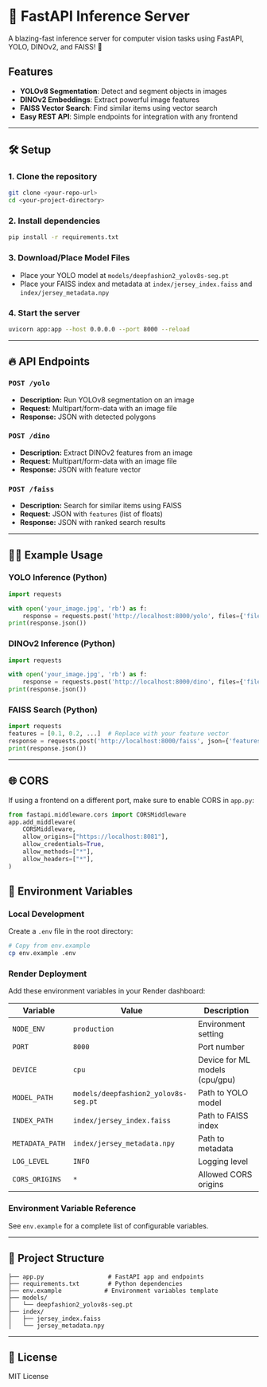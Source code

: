 # 🦄 FastAPI Inference Server

A blazing-fast inference server for computer vision tasks using FastAPI, YOLO, DINOv2, and FAISS! 🚀

## Features
- **YOLOv8 Segmentation**: Detect and segment objects in images
- **DINOv2 Embeddings**: Extract powerful image features
- **FAISS Vector Search**: Find similar items using vector search
- **Easy REST API**: Simple endpoints for integration with any frontend

---

## 🛠️ Setup

### 1. Clone the repository
```bash
git clone <your-repo-url>
cd <your-project-directory>
```

### 2. Install dependencies
```bash
pip install -r requirements.txt
```

### 3. Download/Place Model Files
- Place your YOLO model at `models/deepfashion2_yolov8s-seg.pt`
- Place your FAISS index and metadata at `index/jersey_index.faiss` and `index/jersey_metadata.npy`

### 4. Start the server
```bash
uvicorn app:app --host 0.0.0.0 --port 8000 --reload
```

---

## 🔥 API Endpoints

### `POST /yolo`
- **Description:** Run YOLOv8 segmentation on an image
- **Request:** Multipart/form-data with an image file
- **Response:** JSON with detected polygons

### `POST /dino`
- **Description:** Extract DINOv2 features from an image
- **Request:** Multipart/form-data with an image file
- **Response:** JSON with feature vector

### `POST /faiss`
- **Description:** Search for similar items using FAISS
- **Request:** JSON with `features` (list of floats)
- **Response:** JSON with ranked search results

---

## 🧑‍💻 Example Usage

### YOLO Inference (Python)
```python
import requests

with open('your_image.jpg', 'rb') as f:
    response = requests.post('http://localhost:8000/yolo', files={'file': f})
print(response.json())
```

### DINOv2 Inference (Python)
```python
import requests

with open('your_image.jpg', 'rb') as f:
    response = requests.post('http://localhost:8000/dino', files={'file': f})
print(response.json())
```

### FAISS Search (Python)
```python
import requests
features = [0.1, 0.2, ...]  # Replace with your feature vector
response = requests.post('http://localhost:8000/faiss', json={'features': features})
print(response.json())
```

---

## 🌐 CORS
If using a frontend on a different port, make sure to enable CORS in `app.py`:
```python
from fastapi.middleware.cors import CORSMiddleware
app.add_middleware(
    CORSMiddleware,
    allow_origins=["https://localhost:8081"],
    allow_credentials=True,
    allow_methods=["*"],
    allow_headers=["*"],
)
```

## 🔧 Environment Variables

### Local Development
Create a `.env` file in the root directory:
```bash
# Copy from env.example
cp env.example .env
```

### Render Deployment
Add these environment variables in your Render dashboard:

| Variable | Value | Description |
|----------|-------|-------------|
| `NODE_ENV` | `production` | Environment setting |
| `PORT` | `8000` | Port number |
| `DEVICE` | `cpu` | Device for ML models (cpu/gpu) |
| `MODEL_PATH` | `models/deepfashion2_yolov8s-seg.pt` | Path to YOLO model |
| `INDEX_PATH` | `index/jersey_index.faiss` | Path to FAISS index |
| `METADATA_PATH` | `index/jersey_metadata.npy` | Path to metadata |
| `LOG_LEVEL` | `INFO` | Logging level |
| `CORS_ORIGINS` | `*` | Allowed CORS origins |

### Environment Variable Reference
See `env.example` for a complete list of configurable variables.

---

## 📂 Project Structure
```
├── app.py                  # FastAPI app and endpoints
├── requirements.txt        # Python dependencies
├── env.example            # Environment variables template
├── models/
│   └── deepfashion2_yolov8s-seg.pt
├── index/
│   ├── jersey_index.faiss
│   └── jersey_metadata.npy
```

---

## 📝 License
MIT License 